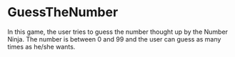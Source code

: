# GuessTheNumber
In this game, the user tries to guess the number thought up by the Number Ninja. The number is between 0 and 99 and the user can guess as many times as he/she wants. 
